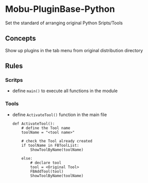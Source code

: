 # Mobu-PluginBase-Python
Set the standard of arranging original Python Sripts/Tools
<br>

## Concepts
Show up plugins in the tab menu from original distribution directory
<br>


## Rules
### Scritps
- define `main()` to execute all functions in the module


### Tools
- define `ActivateTool()` function in the main file<br>
    ```
    def ActivateTool():
        # define the Tool name 
        toolName = "<tool name>"

        # check the Tool already created
        if toolName in FBToolList:
            ShowToolByName(toolName)
    
        else:
            # declare tool
            tool = <Original Tool>
            FBAddTool(tool)
            ShowToolByName(toolName)
    ```